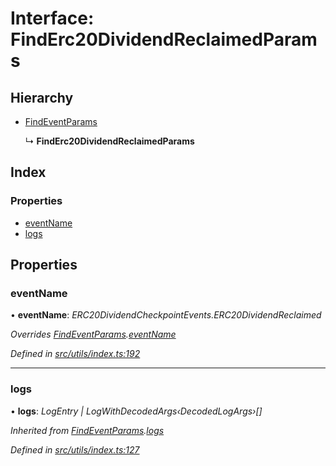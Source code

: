 # Interface: FindErc20DividendReclaimedParams

## Hierarchy

* [FindEventParams](_utils_index_.findeventparams.md)

  ↳ **FindErc20DividendReclaimedParams**

## Index

### Properties

* [eventName](_utils_index_.finderc20dividendreclaimedparams.md#eventname)
* [logs](_utils_index_.finderc20dividendreclaimedparams.md#logs)

## Properties

###  eventName

• **eventName**: *ERC20DividendCheckpointEvents.ERC20DividendReclaimed*

*Overrides [FindEventParams](_utils_index_.findeventparams.md).[eventName](_utils_index_.findeventparams.md#eventname)*

*Defined in [src/utils/index.ts:192](https://github.com/PolymathNetwork/polymath-sdk/blob/45453ad/src/utils/index.ts#L192)*

___

###  logs

• **logs**: *LogEntry | LogWithDecodedArgs‹DecodedLogArgs›[]*

*Inherited from [FindEventParams](_utils_index_.findeventparams.md).[logs](_utils_index_.findeventparams.md#logs)*

*Defined in [src/utils/index.ts:127](https://github.com/PolymathNetwork/polymath-sdk/blob/45453ad/src/utils/index.ts#L127)*
